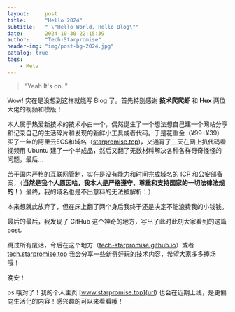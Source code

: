 ```yaml
---
layout:     post
title:      "Hello 2024"
subtitle:   " \"Hello World, Hello Blog\""
date:       2024-10-30 22:15:39
author:     "Tech-Starpromise"
header-img: "img/post-bg-2024.jpg"
catalog: true
tags:
    - Meta
---
```


> “Yeah It's on. ”


Wow! 实在是没想到这样就能写 Blog 了。首先特别感谢 **技术爬爬虾** 和 **Hux** 两位大佬的视频和模版！

本人属于热爱新技术的技术小白一个，偶然诞生了一个想法想自己建一个网站分享和记录自己的生活碎片和发现的新鲜小工具或者代码。于是花重金（¥99+¥39）买了一年的阿里云ECS和域名（[starpromise.top](url))，又通宵了三天在网上扒代码看视频用 Ubuntu 建了一个半成品，然后又翻了无数材料解决各种各样奇奇怪怪的问题，最后...

苦于国内严格的互联网管制，实在是没有能力和时间完成域名的 ICP 和公安部备案，（**当然是我个人原因哈，我本人是严格遵守、尊重和支持国家的一切法律法规的！**）最终，我的域名也是不出意料的无法被解析：）

本来想就此放弃了，但在床上翻了两个身后我终于还是决定不能浪费我的小钱钱。

最后的最后，我发现了 GitHub 这个神奇的地方，写出了此时此刻大家看到的这篇 post。

跳过所有废话，今后在这个地方（[tech-starpromise.github.io](url)）或者 [tech.starpromise.top](url) 我会分享一些新奇好玩的技术内容，希望大家多多捧场哦！

晚安！

ps.哦对了！我的个人主页 [www.starpromise.top](url) 也会在近期上线，是更偏向生活化的内容！感兴趣的可以来看看哦！

